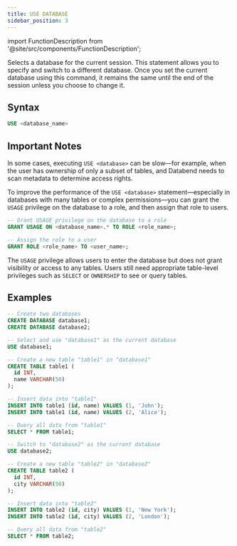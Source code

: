```yaml
---
title: USE DATABASE
sidebar_position: 3
---
```

import FunctionDescription from '@site/src/components/FunctionDescription';

<FunctionDescription description="Introduced or updated: v1.2.721"/>

Selects a database for the current session. This statement allows you to specify and switch to a different database. Once you set the current database using this command, it remains the same until the end of the session unless you choose to change it.

## Syntax

```sql
USE <database_name>
```

## Important Notes

In some cases, executing `USE <database>` can be slow—for example, when the user has ownership of only a subset of tables, and Databend needs to scan metadata to determine access rights.

To improve the performance of the `USE <database>` statement—especially in databases with many tables or complex permissions—you can grant the `USAGE` privilege on the database to a role, and then assign that role to users.

```sql
-- Grant USAGE privilege on the database to a role
GRANT USAGE ON <database_name>.* TO ROLE <role_name>;

-- Assign the role to a user
GRANT ROLE <role_name> TO <user_name>;
```

The `USAGE` privilege allows users to enter the database but does not grant visibility or access to any tables. Users still need appropriate table-level privileges such as `SELECT` or `OWNERSHIP` to see or query tables.

## Examples

```sql
-- Create two databases
CREATE DATABASE database1;
CREATE DATABASE database2;

-- Select and use "database1" as the current database
USE database1;

-- Create a new table "table1" in "database1"
CREATE TABLE table1 (
  id INT,
  name VARCHAR(50)
);

-- Insert data into "table1"
INSERT INTO table1 (id, name) VALUES (1, 'John');
INSERT INTO table1 (id, name) VALUES (2, 'Alice');

-- Query all data from "table1"
SELECT * FROM table1;

-- Switch to "database2" as the current database
USE database2;

-- Create a new table "table2" in "database2"
CREATE TABLE table2 (
  id INT,
  city VARCHAR(50)
);

-- Insert data into "table2"
INSERT INTO table2 (id, city) VALUES (1, 'New York');
INSERT INTO table2 (id, city) VALUES (2, 'London');

-- Query all data from "table2"
SELECT * FROM table2;
```